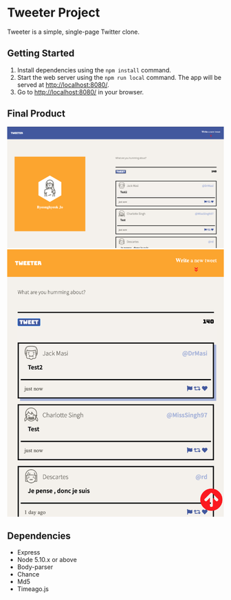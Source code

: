 # Tweeter Project

Tweeter is a simple, single-page Twitter clone.


## Getting Started

1. Install dependencies using the `npm install` command.
2. Start the web server using the `npm run local` command. The app will be served at <http://localhost:8080/>.
3. Go to <http://localhost:8080/> in your browser.

## Final Product

!["screenshot of tweet-box"](https://github.com/jbh0630/tweeter/blob/master/docs/tweet-box.png)
!["screenshot of tweets"](https://github.com/jbh0630/tweeter/blob/master/docs/tweets.png)


## Dependencies

- Express
- Node 5.10.x or above
- Body-parser
- Chance
- Md5
- Timeago.js
